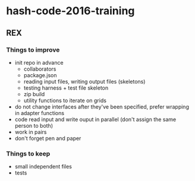 # hash-code-2016-training

## REX

### Things to improve

- init repo in advance
  - collaborators
  - package.json
  - reading input files, writing output files (skeletons)
  - testing harness + test file skeleton
  - zip build
  - utility functions to iterate on grids
- do not change interfaces after they've been specified, prefer wrapping in adapter functions
- code read input and write ouput in parallel (don't assign the same person to both)
- work in pairs
- don't forget pen and paper

### Things to keep

- small independent files
- tests
